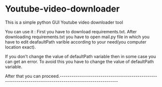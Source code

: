# Youtube-video-downloader
This is a simple python GUI Youtube video downloader tool

You can use it : First you have to download requirements.txt. After downloading requirements.txt you have to open mail.py file in which you have to edit deafaultPath varible according to your need(you computer location exact).

If you don't change the value of defaultPath variable then in some case you can get an error. To avoid this you have to change the value of defaultPath variable.

After that you can proceed.------------------------------------------------------------------------------------------------------------


